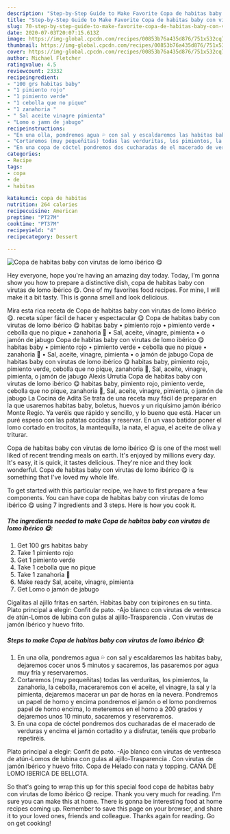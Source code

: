 ```yaml
---
description: "Step-by-Step Guide to Make Favorite Copa de habitas baby con virutas de lomo ibérico 😋"
title: "Step-by-Step Guide to Make Favorite Copa de habitas baby con virutas de lomo ibérico 😋"
slug: 70-step-by-step-guide-to-make-favorite-copa-de-habitas-baby-con-virutas-de-lomo-iberico
date: 2020-07-03T20:07:15.613Z
image: https://img-global.cpcdn.com/recipes/00853b76a435d876/751x532cq70/copa-de-habitas-baby-con-virutas-de-lomo-iberico-😋-foto-principal.jpg
thumbnail: https://img-global.cpcdn.com/recipes/00853b76a435d876/751x532cq70/copa-de-habitas-baby-con-virutas-de-lomo-iberico-😋-foto-principal.jpg
cover: https://img-global.cpcdn.com/recipes/00853b76a435d876/751x532cq70/copa-de-habitas-baby-con-virutas-de-lomo-iberico-😋-foto-principal.jpg
author: Michael Fletcher
ratingvalue: 4.5
reviewcount: 23332
recipeingredient:
- "100 grs habitas baby"
- "1 pimiento rojo"
- "1 pimiento verde"
- "1 cebolla que no pique"
- "1 zanahoria "
- " Sal aceite vinagre pimienta"
- "Lomo o jamn de jabugo"
recipeinstructions:
- "En una olla, pondremos agua 💦 con sal y escaldaremos las habitas baby, dejaremos cocer unos 5 minutos y sacaremos, las pasaremos por agua muy fría y reservaremos."
- "Cortaremos (muy pequeñitas) todas las verduritas, los pimientos, la zanahoria, la cebolla, maceraremos con el aceite, el vinagre, la sal y la pimienta, dejaremos macerar un par de horas en la nevera. Pondremos un papel de horno y encima pondremos el jamón o el lomo pondremos papel de horno encima, lo meteremos en el horno a 200 grados y dejaremos unos 10 minuto, sacaremos y reservaremos."
- "En una copa de cóctel pondremos dos cucharadas de el macerado de verduras y encima el jamón cortadito y a disfrutar, tenéis que probarlo repetiréis."
categories:
- Recipe
tags:
- copa
- de
- habitas

katakunci: copa de habitas 
nutrition: 264 calories
recipecuisine: American
preptime: "PT27M"
cooktime: "PT37M"
recipeyield: "4"
recipecategory: Dessert

---
```



![Copa de habitas baby con virutas de lomo ibérico 😋](https://img-global.cpcdn.com/recipes/00853b76a435d876/751x532cq70/copa-de-habitas-baby-con-virutas-de-lomo-iberico-😋-foto-principal.jpg)

Hey everyone, hope you're having an amazing day today. Today, I'm gonna show you how to prepare a distinctive dish, copa de habitas baby con virutas de lomo ibérico 😋. One of my favorites food recipes. For mine, I will make it a bit tasty. This is gonna smell and look delicious.

Mira esta rica receta de Copa de habitas baby con virutas de lomo ibérico 😋. receta súper fácil de hacer y espectacular 😋 Copa de habitas baby con virutas de lomo ibérico 😋 habitas baby • pimiento rojo • pimiento verde • cebolla que no pique • zanahoria 🥕 • Sal, aceite, vinagre, pimienta • o jamón de jabugo Copa de habitas baby con virutas de lomo ibérico 😋 habitas baby • pimiento rojo • pimiento verde • cebolla que no pique • zanahoria 🥕 • Sal, aceite, vinagre, pimienta • o jamón de jabugo Copa de habitas baby con virutas de lomo ibérico 😋 habitas baby, pimiento rojo, pimiento verde, cebolla que no pique, zanahoria 🥕, Sal, aceite, vinagre, pimienta, o jamón de jabugo Alexis Urrutia Copa de habitas baby con virutas de lomo ibérico 😋 habitas baby, pimiento rojo, pimiento verde, cebolla que no pique, zanahoria 🥕, Sal, aceite, vinagre, pimienta, o jamón de jabugo La Cocina de Adita Se trata de una receta muy fácil de preparar en la que usaremos habitas baby, boletus, huevos y un riquísimo jamón ibérico Monte Regio. Ya veréis que rápido y sencillo, y lo bueno que está. Hacer un puré espeso con las patatas cocidas y reservar. En un vaso batidor poner el lomo cortado en trocitos, la mantequilla, la nata, el agua, el aceite de oliva y triturar.

Copa de habitas baby con virutas de lomo ibérico 😋 is one of the most well liked of recent trending meals on earth. It's enjoyed by millions every day. It's easy, it is quick, it tastes delicious. They're nice and they look wonderful. Copa de habitas baby con virutas de lomo ibérico 😋 is something that I've loved my whole life.


To get started with this particular recipe, we have to first prepare a few components. You can have copa de habitas baby con virutas de lomo ibérico 😋 using 7 ingredients and 3 steps. Here is how you cook it.

<!--inarticleads1-->

##### The ingredients needed to make Copa de habitas baby con virutas de lomo ibérico 😋:

1. Get 100 grs habitas baby
1. Take 1 pimiento rojo
1. Get 1 pimiento verde
1. Take 1 cebolla que no pique
1. Take 1 zanahoria 🥕
1. Make ready  Sal, aceite, vinagre, pimienta
1. Get Lomo o jamón de jabugo


Cigalitas al ajillo fritas en sartén. Habitas baby con txipirones en su tinta. Plato principal a elegir: Confit de pato. -Ajo blanco con virutas de ventresca de atún-Lomos de lubina con gulas al ajillo-Trasparencia . Con virutas de jamón Ibérico y huevo frito. 

<!--inarticleads2-->

##### Steps to make Copa de habitas baby con virutas de lomo ibérico 😋:

1. En una olla, pondremos agua 💦 con sal y escaldaremos las habitas baby, dejaremos cocer unos 5 minutos y sacaremos, las pasaremos por agua muy fría y reservaremos.
1. Cortaremos (muy pequeñitas) todas las verduritas, los pimientos, la zanahoria, la cebolla, maceraremos con el aceite, el vinagre, la sal y la pimienta, dejaremos macerar un par de horas en la nevera. Pondremos un papel de horno y encima pondremos el jamón o el lomo pondremos papel de horno encima, lo meteremos en el horno a 200 grados y dejaremos unos 10 minuto, sacaremos y reservaremos.
1. En una copa de cóctel pondremos dos cucharadas de el macerado de verduras y encima el jamón cortadito y a disfrutar, tenéis que probarlo repetiréis.


Plato principal a elegir: Confit de pato. -Ajo blanco con virutas de ventresca de atún-Lomos de lubina con gulas al ajillo-Trasparencia . Con virutas de jamón Ibérico y huevo frito. Copa de Helado con nata y topping. CAÑA DE LOMO IBERICA DE BELLOTA. 

So that's going to wrap this up for this special food copa de habitas baby con virutas de lomo ibérico 😋 recipe. Thank you very much for reading. I'm sure you can make this at home. There is gonna be interesting food at home recipes coming up. Remember to save this page on your browser, and share it to your loved ones, friends and colleague. Thanks again for reading. Go on get cooking!
